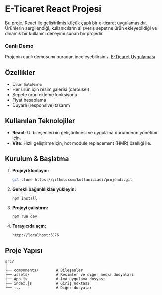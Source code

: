 # E-Ticaret React Projesi

Bu proje, React ile geliştirilmiş küçük çaplı bir e-ticaret uygulamasıdır. Ürünlerin sergilendiği, kullanıcıların alışveriş sepetine ürün ekleyebildiği ve dinamik bir kullanıcı deneyimi sunan bir projedir.

### Canlı Demo

Projenin canlı demosunu buradan inceleyebilirsiniz: [E-Ticaret Uygulaması](https://ececommerce.netlify.app/)

## Özellikler

- Ürün listeleme
- Her ürün için resim galerisi (carousel)
- Sepete ürün ekleme fonksiyonu
- Fiyat hesaplama
- Duyarlı (responsive) tasarım

## Kullanılan Teknolojiler

- **React**: UI bileşenlerinin geliştirilmesi ve uygulama durumunun yönetimi için.
- **Vite**: Hızlı geliştirme için, hot module replacement (HMR) özelliği ile.

## Kurulum & Başlatma

1. **Projeyi klonlayın:**

   ```bash
   git clone https://github.com/kullaniciadi/projeadi.git
   ```

2. **Gerekli bağımlılıkları yükleyin:**

   ```bash
   npm install
   ```

3. **Projeyi çalıştırın:**

   ```bash
   npm run dev
   ```

4. **Tarayıcıda açın:**
   ```
   http://localhost:5176
   ```

## Proje Yapısı

```
src/
│
├── components/        # Bileşenler
├── assets/            # Resimler ve diğer medya dosyaları
├── App.js             # Ana uygulama dosyası
├── index.js           # Giriş noktası
└── ...                # Diğer dosyalar
```
